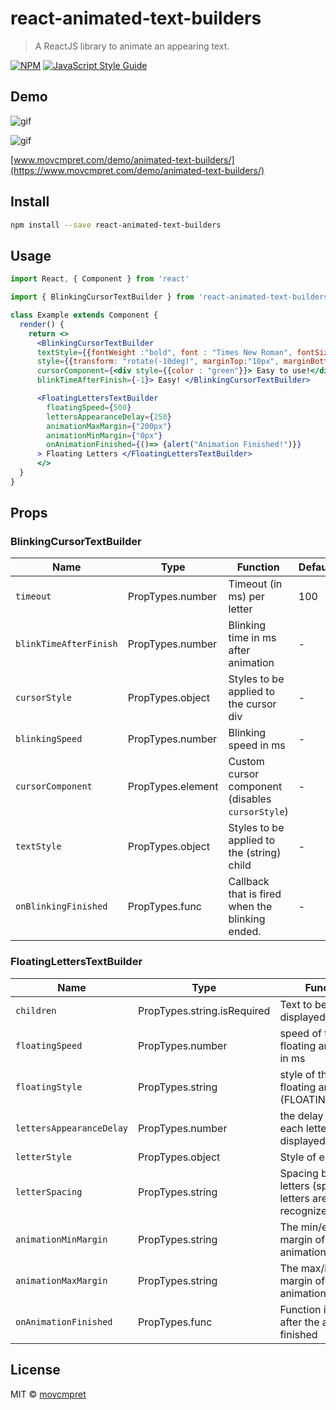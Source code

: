 # react-animated-text-builders

> A ReactJS library to animate an appearing text.

[![NPM](https://img.shields.io/npm/v/react-animated-text-builders.svg)](https://www.npmjs.com/package/react-animated-text-builders) [![JavaScript Style Guide](https://img.shields.io/badge/code_style-standard-brightgreen.svg)](https://standardjs.com)

## Demo

![gif](https://movcmpret.com/demo/animated-text-builders/blink.gif)

![gif](https://movcmpret.com/demo/animated-text-builders/floating.gif)

[www.movcmpret.com/demo/animated-text-builders/](https://www.movcmpret.com/demo/animated-text-builders/)


## Install

```bash
npm install --save react-animated-text-builders
```

## Usage

```jsx
import React, { Component } from 'react'

import { BlinkingCursorTextBuilder } from 'react-animated-text-builders'

class Example extends Component {
  render() {
    return <>
      <BlinkingCursorTextBuilder
      textStyle={{fontWeight :"bold", font : "Times New Roman", fontSize : "18px"}}
      style={{transform: "rotate(-10deg)", marginTop:"10px", marginBottom :"10px"}}
      cursorComponent={<div style={{color : "green"}}> Easy to use!</div>}
      blinkTimeAfterFinish={-1}> Easy! </BlinkingCursorTextBuilder>

      <FloatingLettersTextBuilder
        floatingSpeed={500}
        lettersAppearanceDelay={250}
        animationMaxMargin={"200px"}
        animationMinMargin={"0px"}
        onAnimationFinished={()=> {alert("Animation Finished!")}}
      > Floating Letters </FloatingLettersTextBuilder>
      </>
  }
}
```

## Props

### BlinkingCursorTextBuilder
Name | Type | Function | Default
------------ | ------------- | -------------| -------------
`timeout` | PropTypes.number | Timeout (in ms) per letter | 100
`blinkTimeAfterFinish` | PropTypes.number | Blinking time in ms after animation | -
`cursorStyle` | PropTypes.object | Styles to be applied to the cursor div | -
`blinkingSpeed` | PropTypes.number | Blinking speed in ms | -
`cursorComponent` | PropTypes.element | Custom cursor component (disables `cursorStyle`) | -
`textStyle` | PropTypes.object | Styles to be applied to the (string) child | -
`onBlinkingFinished` | PropTypes.func | Callback that is fired when the blinking ended. | -

### FloatingLettersTextBuilder
Name | Type | Function | Default
------------ | ------------- | -------------| -------------
`children` | PropTypes.string.isRequired | Text to be displayed |-
`floatingSpeed` | PropTypes.number | speed of the CSS floating animation in ms |500
`floatingStyle` | PropTypes.string | style of the CSS floating animation (FLOATING_STYLE) |FLOATING_STYLE.EASE_IN_OUT
`lettersAppearanceDelay` | PropTypes.number | the delay between each letter to be displayed |100
`letterStyle` |  PropTypes.object | Style of each letter |{}
`letterSpacing` | PropTypes.string | Spacing between letters (space-letters are not recognized) | "4px"
`animationMinMargin` | PropTypes.string | The min/end margin of the animation |"0px"
`animationMaxMargin` | PropTypes.string | The max/initial margin of the animation |"100px"
`onAnimationFinished` | PropTypes.func | Function is called after the animation finished | -

## License

MIT © [movcmpret](https://github.com/movcmpret)
